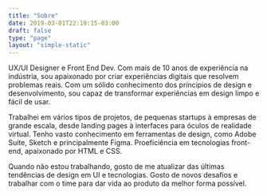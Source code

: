 ```yaml
---
title: "Sobre"
date: 2019-03-01T22:19:15-03:00
draft: false
type: "page"
layout: "simple-static"
---
```



UX/UI Designer e Front End Dev. Com mais de 10 anos de experiência na indústria, sou apaixonado por criar experiências digitais que resolvem problemas reais. Com um sólido conhecimento dos príncipios de design e desenvolvimento, sou capaz de transformar experiências em design limpo e fácil de usar.

Trabalhei em vários tipos de projetos, de pequenas startups à empresas de grande escala, desde landing pages à interfaces para óculos de realidade virtual. Tenho vasto conhecimento em ferramentas de design, como Adobe Suíte, Sketch e principalmente Figma. Proeficiência em tecnologias front-end, apaixonado por HTML e CSS.

Quando não estou trabalhando, gosto de me atualizar das últimas tendências de design em UI e tecnologias. Gosto de novos desafios e trabalhar com o time para dar vida ao produto da melhor forma possível.

<!-- {{< load-photoswipe >}}
{{< gallery dir="/uploads/fotos" caption-position="center" caption-effect="fade" />}} -->